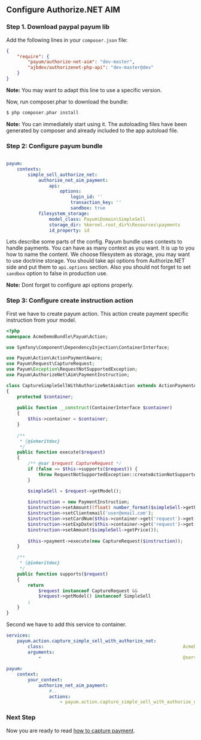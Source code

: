 ## Configure Authorize.NET AIM

### Step 1. Download paypal payum lib

Add the following lines in your `composer.json` file:

```json
{
    "require": {
        "payum/authorize-net-aim": "dev-master",
        "ajbdev/authorizenet-php-api": "dev-master@dev"
    }
}
```

**Note:** You may want to adapt this line to use a specific version.

Now, run composer.phar to download the bundle:

```bash
$ php composer.phar install
```

**Note:** You can immediately start using it. The autoloading files have been generated by composer and already included to the app autoload file.

### Step 2: Configure payum bundle

```yaml

payum:
    contexts:
        simple_sell_authorize_net:
            authorize_net_aim_payment:
                api:
                    options:
                        login_id: ''
                        transaction_key: ''
                        sandbox: true
            filesystem_storage:
                model_class: Payum\Domain\SimpleSell
                storage_dir: %kernel.root_dir%\Resources\payments
                id_property: id
```

Lets describe some parts of the config. 
Payum bundle uses contexts to handle payments. 
You can have as many context as you want.
It is up to you how to name the content. 
We choose filesystem as storage, you may want to use doctrine storage.
You should take api options from Authorize.NET side and put them to `api.options` section. 
Also you should not forget to set `sandbox` option to false in production use. 

**Note:** Dont forget to configure api options properly. 

### Step 3: Configure create instruction action

First we have to create payum action. This action create payment specific instruction from your model. 

```php
<?php
namespace AcmeDemoBundle\Payum\Action;

use Symfony\Component\DependencyInjection\ContainerInterface;

use Payum\Action\ActionPaymentAware;
use Payum\Request\CaptureRequest;
use Payum\Exception\RequestNotSupportedException;
use Payum\AuthorizeNet\Aim\PaymentInstruction;

class CaptureSimpleSellWithAuthorizeNetAimAction extends ActionPaymentAware 
{
    protected $container;
    
    public function __construct(ContainerInterface $container)
    {
        $this->container = $container;
    }
    
    /**
     * {@inheritdoc}
     */
    public function execute($request)
    {
        /** @var $request CaptureRequest */
        if (false == $this->supports($request)) {
            throw RequestNotSupportedException::createActionNotSupported($this, $request);
        }

        $simpleSell = $request->getModel();
        
        $instruction = new PaymentInstruction;
        $instruction->setAmount((float) number_format($simpleSell->getPrice(), 2) * 100);
        $instruction->setClientemail('user@email.com');
        $instruction->setCardNum($this->container->get('request')->get('card_num'));
        $instruction->setExpDate($this->container->get('request')->get('card_num'));
        $instruction->setAmount($simpleSell->getPrice());
        
        $this->payment->execute(new CaptureRequest($instruction));
    }

    /**
     * {@inheritdoc}
     */
    public function supports($request)
    {
        return
            $request instanceof CaptureRequest &&
            $request->getModel() instanceof SimpleSell
        ;
    }
}
```

Second we have to add this service to container.

```yaml
services:
    payum.action.capture_simple_sell_with_authorize_net:
        class:                                                    AcmeDemoBundle\Payum\Action\CaptureSimpleSellWithAuthorizeNetAimAction
        arguments:
            -                                                     @service_container
            
payum:
    context:
        your_context:
            authorize_net_aim_payment:
                #..
                actions:
                    - payum.action.capture_simple_sell_with_authorize_net
```

### Next Step

Now you are ready to read [how to capture payment](capture_payment.md).